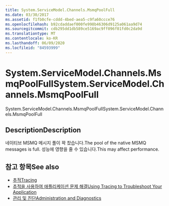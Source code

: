 ```yaml
---
title: System.ServiceModel.Channels.MsmqPoolFull
ms.date: 03/30/2017
ms.assetid: f1fb0cfe-cddd-4bed-aea5-c9fa60ccce76
ms.openlocfilehash: b92cdaddaef000fe998b46306d9125a061aa9d74
ms.sourcegitcommit: cdb295dd1db589ce5169ac9ff096f01fd0c2da9d
ms.translationtype: MT
ms.contentlocale: ko-KR
ms.lasthandoff: 06/09/2020
ms.locfileid: "84593999"
---
```

# <a name="systemservicemodelchannelsmsmqpoolfull"></a><span data-ttu-id="f26e4-102">System.ServiceModel.Channels.MsmqPoolFull</span><span class="sxs-lookup"><span data-stu-id="f26e4-102">System.ServiceModel.Channels.MsmqPoolFull</span></span>
<span data-ttu-id="f26e4-103">System.ServiceModel.Channels.MsmqPoolFull</span><span class="sxs-lookup"><span data-stu-id="f26e4-103">System.ServiceModel.Channels.MsmqPoolFull</span></span>  
  
## <a name="description"></a><span data-ttu-id="f26e4-104">Description</span><span class="sxs-lookup"><span data-stu-id="f26e4-104">Description</span></span>  
 <span data-ttu-id="f26e4-105">네이티브 MSMQ 메시지 풀이 꽉 찼습니다.</span><span class="sxs-lookup"><span data-stu-id="f26e4-105">The pool of the native MSMQ messages is full.</span></span> <span data-ttu-id="f26e4-106">성능에 영향을 줄 수 있습니다.</span><span class="sxs-lookup"><span data-stu-id="f26e4-106">This may affect performance.</span></span>  
  
## <a name="see-also"></a><span data-ttu-id="f26e4-107">참고 항목</span><span class="sxs-lookup"><span data-stu-id="f26e4-107">See also</span></span>

- [<span data-ttu-id="f26e4-108">추적</span><span class="sxs-lookup"><span data-stu-id="f26e4-108">Tracing</span></span>](index.md)
- [<span data-ttu-id="f26e4-109">추적을 사용하여 애플리케이션 문제 해결</span><span class="sxs-lookup"><span data-stu-id="f26e4-109">Using Tracing to Troubleshoot Your Application</span></span>](using-tracing-to-troubleshoot-your-application.md)
- [<span data-ttu-id="f26e4-110">관리 및 진단</span><span class="sxs-lookup"><span data-stu-id="f26e4-110">Administration and Diagnostics</span></span>](../index.md)
